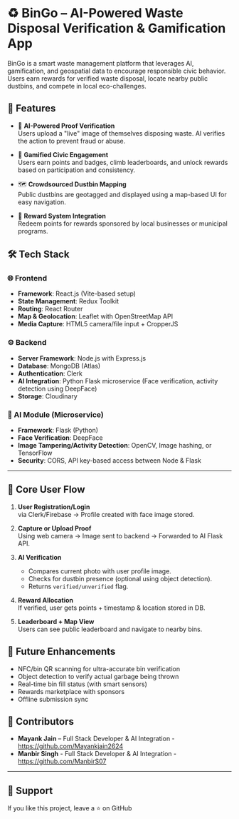 # ♻️ BinGo – AI-Powered Waste Disposal Verification & Gamification App

BinGo is a smart waste management platform that leverages AI, gamification, and geospatial data to encourage responsible civic behavior. Users earn rewards for verified waste disposal, locate nearby public dustbins, and compete in local eco-challenges.

## 🚀 Features

- 📸 **AI-Powered Proof Verification**  
  Users upload a "live" image of themselves disposing waste. AI verifies the action to prevent fraud or abuse.

- 🧩 **Gamified Civic Engagement**  
  Users earn points and badges, climb leaderboards, and unlock rewards based on participation and consistency.

- 🗺️ **Crowdsourced Dustbin Mapping**  
  Public dustbins are geotagged and displayed using a map-based UI for easy navigation.

- 🎁 **Reward System Integration**  
  Redeem points for rewards sponsored by local businesses or municipal programs.
## 🛠️ Tech Stack

### 🌐 Frontend
- **Framework**: React.js (Vite-based setup)
- **State Management**: Redux Toolkit
- **Routing**: React Router
- **Map & Geolocation**:  Leaflet with OpenStreetMap API
- **Media Capture**: HTML5 camera/file input + CropperJS

### ⚙️ Backend
- **Server Framework**: Node.js with Express.js
- **Database**: MongoDB (Atlas)
- **Authentication**: Clerk 
- **AI Integration**: Python Flask microservice (Face verification, activity detection using DeepFace)
- **Storage**: Cloudinary

### 🤖 AI Module (Microservice)
- **Framework**: Flask (Python)
- **Face Verification**: DeepFace 
- **Image Tampering/Activity Detection**: OpenCV, Image hashing, or TensorFlow
- **Security**: CORS, API key-based access between Node & Flask

---

## 📱 Core User Flow

1. **User Registration/Login**  
   via Clerk/Firebase → Profile created with face image stored.

2. **Capture or Upload Proof**  
   Using web camera → Image sent to backend → Forwarded to AI Flask API.

3. **AI Verification**  
   - Compares current photo with user profile image.
   - Checks for dustbin presence (optional using object detection).
   - Returns `verified/unverified` flag.

4. **Reward Allocation**  
   If verified, user gets points + timestamp & location stored in DB.

5. **Leaderboard + Map View**  
   Users can see public leaderboard and navigate to nearby bins.



## 🧪 Future Enhancements

- NFC/bin QR scanning for ultra-accurate bin verification
- Object detection to verify actual garbage being thrown
- Real-time bin fill status (with smart sensors)
- Rewards marketplace with sponsors
- Offline submission sync

## 👥 Contributors

- **Mayank Jain** – Full Stack Developer & AI Integration -  https://github.com/Mayankjain2624
- **Manbir Singh** - Full Stack Developer & AI Integration - https://github.com/ManbirS07

---
## 🙌 Support

If you like this project, leave a ⭐ on GitHub
